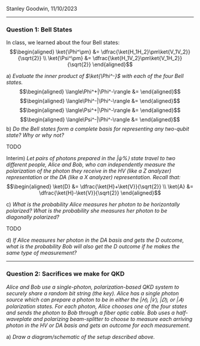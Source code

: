 Stanley Goodwin, 11/10/2023
<hr>

### Question 1: Bell States
In class, we learned about the four Bell states:
$$\begin{aligned}
\ket{\Phi^\pm} &= \dfrac{\ket{H_1H_2}\pm\ket{V_1V_2}}{\sqrt{2}} \\
\ket{\Psi^\pm} &= \dfrac{\ket{H_1V_2}\pm\ket{V_1H_2}}{\sqrt{2}} 
\end{aligned}$$

a) *Evaluate the inner product of $\ket{\Phi^-}$ with each of the four Bell states.*
$$\begin{aligned}
\langle\Phi^+|\Phi^-\rangle &= 
\end{aligned}$$
$$\begin{aligned}
\langle\Phi^-|\Phi^-\rangle &= 
\end{aligned}$$
$$\begin{aligned}
\langle\Psi^+|\Phi^-\rangle &= 
\end{aligned}$$
$$\begin{aligned}
\langle\Psi^-|\Phi^-\rangle &= 
\end{aligned}$$
b) *Do the Bell states form a complete basis for representing any two-qubit state? Why or why not?*

TODO

Interim) *Let pairs of photons prepared in the |ψ%⟩ state travel to two different people, Alice and Bob, who can independently measure the polarization of the photon they receive in the HV (like a Z analyzer) representation or the DA (like a X analyzer) representation. Recall that:*
$$\begin{aligned}
\ket{D} &= \dfrac{\ket{H}+\ket{V}}{\sqrt{2}} \\
\ket{A} &= \dfrac{\ket{H}-\ket{V}}{\sqrt{2}} 
\end{aligned}$$

c) *What is the probability Alice measures her photon to be horizontally polarized? What is the probability she measures her photon to be diagonally polarized?*

TODO

d) *If Alice measures her photon in the DA basis and gets the D outcome, what is the probability Bob will also get the D outcome if he makes the same type of measurement?*

<hr>

### Question 2: Sacrifices we make for QKD
*Alice and Bob use a single-photon, polarization-based QKD system to securely share a random bit string (the key). Alice has a single photon source which can prepare a photon to be in either the |𝐻⟩, |𝑉⟩, |𝐷⟩, or |𝐴⟩ polarization states. For each photon, Alice chooses one of the four states and sends the photon to Bob through a fiber optic cable. Bob uses a half-waveplate and polarizing beam-splitter to choose to measure each arriving photon in the HV or DA basis and gets an outcome for each measurement*. 

a) *Draw a diagram/schematic of the setup described above.*
